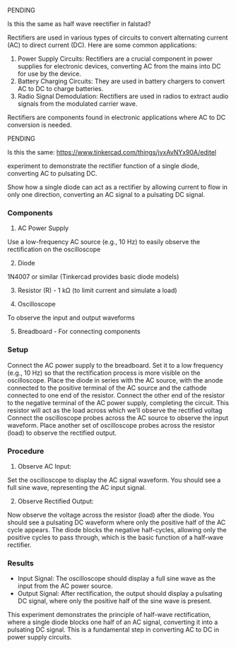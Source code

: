 PENDING

Is this the same as half wave reectifier in falstad?

Rectifiers are used in various types of circuits to convert alternating current (AC) to direct current (DC). Here are some common applications:

1. Power Supply Circuits: Rectifiers are a crucial component in power supplies for electronic devices, converting AC from the mains into DC for use by the device.
2. Battery Charging Circuits: They are used in battery chargers to convert AC to DC to charge batteries.
3. Radio Signal Demodulation: Rectifiers are used in radios to extract audio signals from the modulated carrier wave.

Rectifiers are components found in electronic applications where AC to DC conversion is needed.

PENDING

Is this the same: https://www.tinkercad.com/things/jvxAvNYx90A/editel

experiment to demonstrate the rectifier function of a single diode, converting AC to pulsating DC.

Show how a single diode can act as a rectifier by allowing current to flow in only one direction, converting an AC signal to a pulsating DC signal.

### Components

1. AC Power Supply

Use a low-frequency AC source (e.g., 10 Hz) to easily observe the rectification on the oscilloscope

2. Diode

1N4007 or similar (Tinkercad provides basic diode models)

3. Resistor (R) - 1 kΩ (to limit current and simulate a load)

4. Oscilloscope

To observe the input and output waveforms

5. Breadboard - For connecting components

### Setup

 Connect the AC power supply to the breadboard. Set it to a low frequency (e.g., 10 Hz) so that the rectification process is more visible on the oscilloscope.
 Place the diode in series with the AC source, with the anode connected to the positive terminal of the AC source and the cathode connected to one end of the resistor.
 Connect the other end of the resistor to the negative terminal of the AC power supply, completing the circuit. This resistor will act as the load across which we’ll observe the rectified voltag
 Connect the oscilloscope probes across the AC source to observe the input waveform.
 Place another set of oscilloscope probes across the resistor (load) to observe the rectified output.

### Procedure

1. Observe AC Input:

Set the oscilloscope to display the AC signal waveform. You should see a full sine wave, representing the AC input signal.

2. Observe Rectified Output:

Now observe the voltage across the resistor (load) after the diode. You should see a pulsating DC waveform where only the positive half of the AC cycle appears. The diode blocks the negative half-cycles, allowing only the positive cycles to pass through, which is the basic function of a half-wave rectifier.

### Results

- Input Signal: The oscilloscope should display a full sine wave as the input from the AC power source.
- Output Signal: After rectification, the output should display a pulsating DC signal, where only the positive half of the sine wave is present.

This experiment demonstrates the principle of half-wave rectification, where a single diode blocks one half of an AC signal, converting it into a pulsating DC signal. This is a fundamental step in converting AC to DC in power supply circuits.
